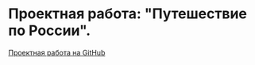 # Проектная работа: "Путешествие по России".
[Проектная работа на GitHub](https://github.com/AntonTurkov/AntonTurkov---russian-travel/blob/main/index.html)